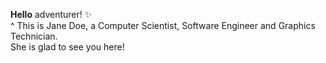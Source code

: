 **Hello** adventurer! ✨  
^ This is Jane Doe, a Computer Scientist, Software Engineer and Graphics Technician.  
She is glad to see you here!